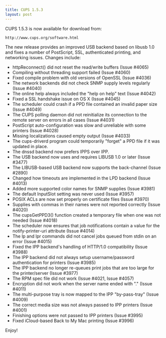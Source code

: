 ```yaml
---
title: CUPS 1.5.3
layout: post
---
```


CUPS 1.5.3 is now available for download from:

    http://www.cups.org/software.html
    
The new release provides an improved USB backend based on libusb 1.0 and fixes a number of PostScript, SSL, authenticated printing, and networking issues. Changes include:

- httpReconnect() did not reset the read/write buffers (Issue #4065)
- Compiling without threading support failed (Issue #4060)
- Fixed compile problem with old versions of OpenSSL (Issue #4036)
- The network backends did not check SNMP supply levels regularly (Issue #4040)
- The online help always included the "help on help" text (Issue #4042)
- Fixed a SSL handshake issue on OS X (Issue #4045)
- The scheduler could crash if a PPD file contained an invalid paper size (Issue #4049)
- The CUPS polling daemon did not reinitialize its connection to the remote server on errors in all cases (Issue #4031)
- PostScript auto-configuration was slow and unreliable with some printers (Issue #4028)
- Missing localizations caused empty output (Issue #4033)
- The cups-driverd program could temporarily "forget" a PPD file if it was updated in place.
- The dnssd backend now prefers IPPS over IPP.
- The USB backend now uses and requires LIBUSB 1.0 or later (Issue #3477)
- The LIBUSB-based USB backend now supports the back-channel (Issue #2890)
- Changed how timeouts are implemented in the LPD backend (Issue #4013)
- Added more supported color names for SNMP supplies (Issue #3981)
- The default InputSlot setting was never used (Issue #3957)
- POSIX ACLs are now set properly on certificate files (Issue #3970)
- Supplies with commas in their names were not reported correctly (Issue #4020)
- The cupsGetPPD3() function created a temporary file when one was not needed (Issue #4018)
- The scheduler now ensures that job notifications contain a value for the notify-printer-uri attribute (Issue #4014)
- The lp and lpr commands did not cancel jobs queued from stdin on an error (Issue #4015)
- Fixed the IPP backend's handling of HTTP/1.0 compatibility (Issue #3988)
- The IPP backend did not always setup username/password authentication for printers (Issue #3985)
- The IPP backend no longer re-queues print jobs that are too large for the printer/server (Issue #3977)
- The RPM spec file did not work (Issue #4021, Issue #4057)
- Encryption did not work when the server name ended with "." (Issue #4011)
- The multi-purpose tray is now mapped to the IPP "by-pass-tray" (Issue #4009)
- The correct media size was not always passed to IPP printers (Issue #4001)
- Finishing options were not passed to IPP printers (Issue #3995)
- Fixed iCloud-based Back to My Mac printing (Issue #3996)

Enjoy!

